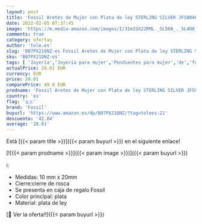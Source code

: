 ```yaml
---
layout: post
title: 'Fossil Aretes de Mujer con Plata de ley STERLING SILVER JFS00461040'
date: 2022-02-05 07:37:45
image: 'https://m.media-amazon.com/images/I/31m3SX22RML._SL500_._SL400_.jpg'
comments: true
category: ofertas
author: 'tole.es'
slug: 'B07PX21QNZ-es Fossil Aretes de Mujer con Plata de ley STERLING SILVER...'
sku: 'B07PX21QNZ-es'
tags: [ 'Joyería','Joyería para mujer','Pendientes para mujer','de','fossil','ley','plata', ]
actualPrice: 28.01 EUR
currency: EUR
price: 28.01
comparePrice: 49.0 EUR
prodname: 'Fossil Aretes de Mujer con Plata de ley STERLING SILVER JFS00461040'
country: 'es'
flag: '🇪🇸'
brand: 'Fossil'
buyurl: 'https://www.amazon.es/dp/B07PX21QNZ/?tag=tolees-21'
descuento: '42.84'
average: '28.01'
---
```


Está [{{< param title >}}]({{< param buyurl >}}) en el siguiente enlace!

[![{{< param prodname >}}]({{< param image >}})]({{< param buyurl >}})

ℹ️:

- Medidas: 10 mm x 20mm
- Cierre:cierre de rosca
- Se presenta en caja de regalo Fossil
- Color principal: plata
- Material: plata de ley

[🛒 Ver la oferta!!]({{< param buyurl >}})
